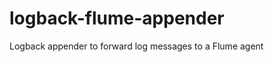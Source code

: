 logback-flume-appender
======================

Logback appender to forward log messages to a Flume agent
